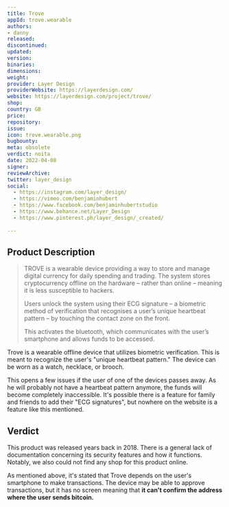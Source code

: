 ```yaml
---
title: Trove
appId: trove.wearable
authors:
- danny
released: 
discontinued: 
updated: 
version: 
binaries: 
dimensions: 
weight: 
provider: Layer Design
providerWebsite: https://layerdesign.com/
website: https://layerdesign.com/project/trove/
shop: 
country: GB
price: 
repository: 
issue: 
icon: trove.wearable.png
bugbounty: 
meta: obsolete
verdict: noita
date: 2022-04-08
signer: 
reviewArchive: 
twitter: layer_design
social: 
  - https://instagram.com/layer_design/
  - https://vimeo.com/benjaminhubert
  - https://www.facebook.com/benjaminhubertstudio
  - https://www.behance.net/Layer_Design
  - https://www.pinterest.ph/layer_design/_created/
  
---
```


## Product Description

> TROVE is a wearable device providing a way to store and manage digital currency for daily spending and trading. The system stores cryptocurrency offline on the hardware – rather than online – meaning it is less susceptible to hackers.
>
> Users unlock the system using their ECG signature – a biometric method of verification that recognises a user’s unique heartbeat pattern – by touching the contact zone on the front.
>
> This activates the bluetooth, which communicates with the user’s smartphone and allows funds to be accessed.


Trove is a wearable offline device that utilizes biometric verification. This is meant to recognize the user's "unique heartbeat pattern." The device can be worn as a watch, necklace, or brooch.

This opens a few issues if the user of one of the devices passes away. As he will probably not have a heartbeat pattern anymore, the funds will become completely inaccessible. It's possible there is a feature for family and friends to add their "ECG signatures", but nowhere on the website is a feature like this mentioned.


## Verdict 

This product was released years back in 2018. There is a general lack of documentation concerning its security features and how it functions. Notably, we also could not find any shop for this product online.

As mentioned above, it's stated that Trove depends on the user's smartphone to make transactions. The device may be able to approve transactions, but it has no screen meaning that **it can't confirm the address where the user sends bitcoin.**